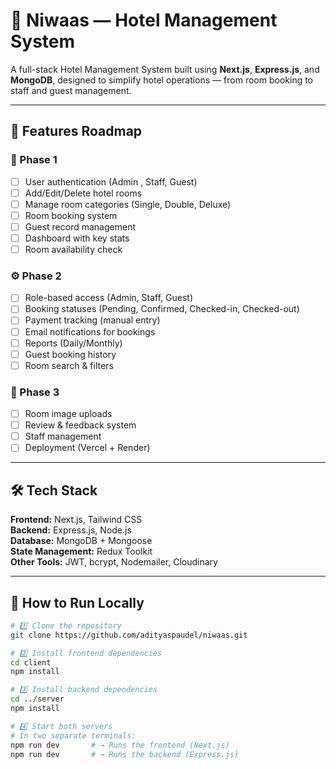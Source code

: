 # 🏨 Niwaas — Hotel Management System

A full-stack Hotel Management System built using **Next.js**, **Express.js**, and **MongoDB**, designed to simplify hotel operations — from room booking to staff and guest management.

---

## 🚀 Features Roadmap

### 🌱 Phase 1

- [ ] User authentication (Admin , Staff, Guest)
- [ ] Add/Edit/Delete hotel rooms
- [ ] Manage room categories (Single, Double, Deluxe)
- [ ] Room booking system
- [ ] Guest record management
- [ ] Dashboard with key stats
- [ ] Room availability check

### ⚙️ Phase 2

- [ ] Role-based access (Admin, Staff, Guest)
- [ ] Booking statuses (Pending, Confirmed, Checked-in, Checked-out)
- [ ] Payment tracking (manual entry)
- [ ] Email notifications for bookings
- [ ] Reports (Daily/Monthly)
- [ ] Guest booking history
- [ ] Room search & filters

### 🚀 Phase 3

- [ ] Room image uploads
- [ ] Review & feedback system
- [ ] Staff management
- [ ] Deployment (Vercel + Render)

---

## 🛠️ Tech Stack

**Frontend:** Next.js, Tailwind CSS  
**Backend:** Express.js, Node.js  
**Database:** MongoDB + Mongoose  
**State Management:** Redux Toolkit  
**Other Tools:** JWT, bcrypt, Nodemailer, Cloudinary

---

## 🧭 How to Run Locally

```bash
# 1️⃣ Clone the repository
git clone https://github.com/adityaspaudel/niwaas.git

# 2️⃣ Install frontend dependencies
cd client
npm install

# 3️⃣ Install backend dependencies
cd ../server
npm install

# 4️⃣ Start both servers
# In two separate terminals:
npm run dev       # → Runs the frontend (Next.js)
npm run dev       # → Runs the backend (Express.js)
```
